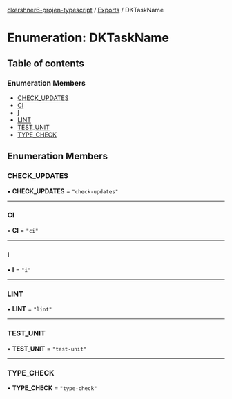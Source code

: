 [dkershner6-projen-typescript](../README.md) / [Exports](../modules.md) / DKTaskName

# Enumeration: DKTaskName

## Table of contents

### Enumeration Members

- [CHECK\_UPDATES](DKTaskName.md#check_updates)
- [CI](DKTaskName.md#ci)
- [I](DKTaskName.md#i)
- [LINT](DKTaskName.md#lint)
- [TEST\_UNIT](DKTaskName.md#test_unit)
- [TYPE\_CHECK](DKTaskName.md#type_check)

## Enumeration Members

### CHECK\_UPDATES

• **CHECK\_UPDATES** = ``"check-updates"``

___

### CI

• **CI** = ``"ci"``

___

### I

• **I** = ``"i"``

___

### LINT

• **LINT** = ``"lint"``

___

### TEST\_UNIT

• **TEST\_UNIT** = ``"test-unit"``

___

### TYPE\_CHECK

• **TYPE\_CHECK** = ``"type-check"``
